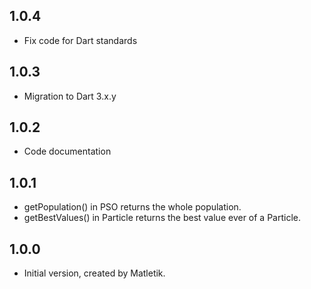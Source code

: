 ## 1.0.4 

- Fix code for Dart standards


## 1.0.3 

- Migration to Dart 3.x.y


## 1.0.2

- Code documentation

## 1.0.1

- getPopulation() in PSO returns the whole population.
- getBestValues() in Particle returns the best value ever of a Particle.

## 1.0.0

- Initial version, created by Matletik.
